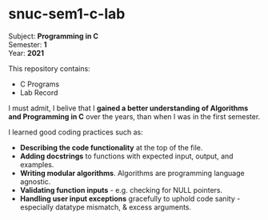 # snuc-sem1-c-lab

Subject: <b>Programming in C</b> <br>
Semester: <b>1</b> <br>
Year: <b>2021</b>

This repository contains:
* C Programs
* Lab Record

I must admit, I belive that I  <b>gained a better understanding of Algorithms and Programming in C</b> over the years, than when I was in the first semester.

I learned good coding practices such as:
* <b>Describing the code functionality</b> at the top of the file.
* <b>Adding docstrings</b> to functions with expected input, output, and examples.
* <b>Writing modular algorithms</b>. Algorithms are programming language agnostic.
* <b>Validating function inputs</b> - e.g. checking for NULL pointers.
* <b>Handling user input exceptions</b> gracefully to uphold code sanity - especially datatype mismatch, & excess arguments.
